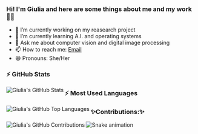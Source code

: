 ### Hi! I'm Giulia and here are some things about me and my work 🕺🏼

- 🔭 I’m currently working on my reasearch project
- 🌱 I’m currently learning A.I. and operating systems
- 💬 Ask me about computer vision and digital image processing
- 📫 How to reach me: [Email](19deoligi@gmail.com)
- 😄 Pronouns: She/Her

### :zap: GitHub Stats

<img align="left" alt="Giulia's GitHub Stats" src="https://github-readme-stats.vercel.app/api?username=giuliamoscoso&show_icons=true&hide_border=true" />

### :zap: Most Used Languages

<img align="left" alt="Giulia's GitHub Top Languages" src="https://github-readme-stats.vercel.app/api/top-langs/?username=giuliamoscoso" />

### ✨Contributions:✨

<img align="left" alt="Giulia's GitHub Contributions" src="https://github.com/giuliamoscoso/giuliamoscoso/blob/output/github-contribution-grid-snake.svg" />


![Snake animation](https://github.com/giuliamoscoso/giuliamoscoso/blob/output/github-contribution-grid-snake.svg)
